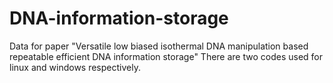 # DNA-information-storage
Data for paper "Versatile low biased isothermal DNA manipulation based repeatable efficient DNA information storage"
There are two codes used for linux and windows respectively.
